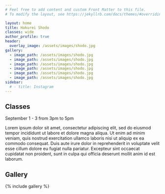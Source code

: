 ```yaml
---
# Feel free to add content and custom Front Matter to this file.
# To modify the layout, see https://jekyllrb.com/docs/themes/#overriding-theme-defaults

layout: home
title: Hakurei Shodo
classes: wide
author_profile: true
header:
  overlay_image: /assets/images/shodo.jpg
gallery:
  - image_path: /assets/images/shodo.jpg
  - image_path: /assets/images/shodo.jpg
  - image_path: /assets/images/shodo.jpg
  - image_path: /assets/images/shodo.jpg
  - image_path: /assets/images/shodo.jpg
  - image_path: /assets/images/shodo.jpg
sidebar:
  # - title: Instagram
---
```


## Classes

September 1 - 3 from 3pm to 5pm

Lorem ipsum dolor sit amet, consectetur adipiscing elit, sed do eiusmod tempor incididunt ut labore et dolore magna aliqua. Ut enim ad minim veniam, quis nostrud exercitation ullamco laboris nisi ut aliquip ex ea commodo consequat. Duis aute irure dolor in reprehenderit in voluptate velit esse cillum dolore eu fugiat nulla pariatur. Excepteur sint occaecat cupidatat non proident, sunt in culpa qui officia deserunt mollit anim id est laborum.

## Gallery

{% include gallery %}
